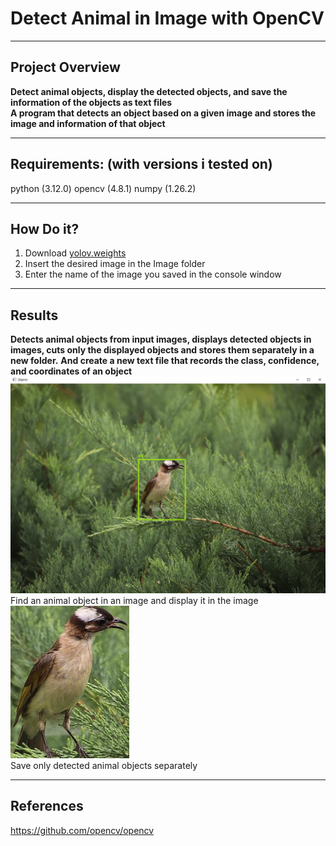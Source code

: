 # Detect Animal in Image with OpenCV  

---
## Project Overview  
**Detect animal objects, display the detected objects, and save the information of the objects as text files**  
**A program that detects an object based on a given image and stores the image and information of that object**  

---
## Requirements: (with versions i tested on)
python (3.12.0)
opencv (4.8.1)
numpy (1.26.2)

---
## How Do it?
1. Download [yolov.weights](https://pjreddie.com/media/files/yolov3.weights, "yolov.weights download")  
2. Insert the desired image in the Image folder  
3. Enter the name of the image you saved in the console window  

---
## Results
**Detects animal objects from input images, displays detected objects in images, cuts only the displayed objects and stores them separately in a new folder.**
**And create a new text file that records the class, confidence, and coordinates of an object**
![Displaying_Objects](./image/result.PNG)  
Find an animal object in an image and display it in the image  
![Detected_Objects](./detected_objects/bird_1.png)  
Save only detected animal objects separately  

---
## References
https://github.com/opencv/opencv
